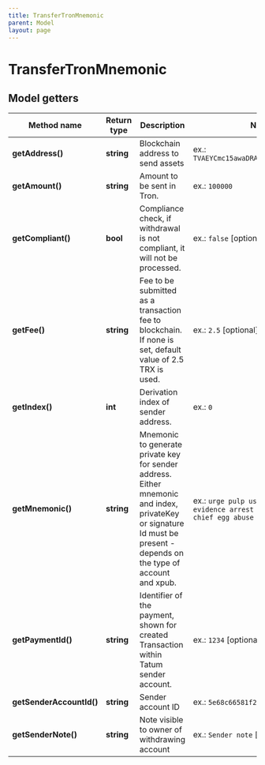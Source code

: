 ```yaml
---
title: TransferTronMnemonic
parent: Model
layout: page
---
```


# TransferTronMnemonic

## Model getters

Method name | Return type | Description | Notes
------------ | ------------- | ------------- | -------------
**getAddress()** | **string** | Blockchain address to send assets | ex.: `TVAEYCmc15awaDRAjUZ1kvcHwQQaoPw2CW`
**getAmount()** | **string** | Amount to be sent in Tron. | ex.: `100000`
**getCompliant()** | **bool** | Compliance check, if withdrawal is not compliant, it will not be processed. | ex.: `false` [optional]
**getFee()** | **string** | Fee to be submitted as a transaction fee to blockchain. If none is set, default value of 2.5 TRX is used. | ex.: `2.5` [optional]
**getIndex()** | **int** | Derivation index of sender address. | ex.: `0`
**getMnemonic()** | **string** | Mnemonic to generate private key for sender address. Either mnemonic and index, privateKey or signature Id must be present - depends on the type of account and xpub. | ex.: `urge pulp usage sister evidence arrest palm math please chief egg abuse`
**getPaymentId()** | **string** | Identifier of the payment, shown for created Transaction within Tatum sender account. | ex.: `1234` [optional]
**getSenderAccountId()** | **string** | Sender account ID | ex.: `5e68c66581f2ee32bc354087`
**getSenderNote()** | **string** | Note visible to owner of withdrawing account | ex.: `Sender note` [optional]

